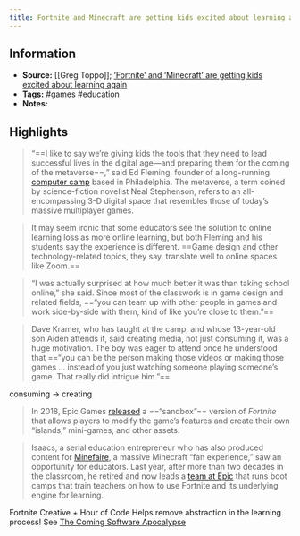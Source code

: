 ```yaml
---
title: Fortnite and Minecraft are getting kids excited about learning again - Essay
---
```

## Information
- **Source:** [[Greg Toppo]]; [‘Fortnite’ and ‘Minecraft’ are getting kids excited about learning again](https://www.fastcompany.com/90666530/fortnite-minecraft-education "‘Fortnite’ and ‘Minecraft’ are getting kids excited about learning again")
- **Tags:** #games #education 
- **Notes:** 

## Highlights
> “==I like to say we’re giving kids the tools that they need to lead successful lives in the digital age—and preparing them for the coming of the metaverse==,” said Ed Fleming, founder of a long-running [computer camp](https://www.flemingcamps.com/) based in Philadelphia. The metaverse, a term coined by science-fiction novelist Neal Stephenson, refers to an all-encompassing 3-D digital space that resembles those of today’s massive multiplayer games.

> It may seem ironic that some educators see the solution to online learning loss as more online learning, but both Fleming and his students say the experience is different. ==Game design and other technology-related topics, they say, translate well to online spaces like Zoom.==

> “I was actually surprised at how much better it was than taking school online,” she said. Since most of the classwork is in game design and related fields, ==“you can team up with other people in games and work side-by-side with them, kind of like you’re close to them.”==

> Dave Kramer, who has taught at the camp, and whose 13-year-old son Aiden attends it, said creating media, not just consuming it, was a huge motivation. The boy was eager to attend once he understood that ==“you can be the person making those videos or making those games … instead of you just watching someone playing someone’s game. That really did intrigue him.”==

consuming -> creating

> In 2018, Epic Games [released](https://www.engadget.com/2018-12-05-fortnite-is-getting-a-big-new-creative-mode.html) a ==“sandbox”== version of _Fortnite_ that allows players to modify the game’s features and create their own “islands,” mini-games, and other assets.

> Isaacs, a serial education entrepreneur who has also produced content for [Minefaire](https://www.yelp.com/biz_photos/minefaire-oaks), a massive Minecraft “fan experience,” saw an opportunity for educators. Last year, after more than two decades in the classroom, he retired and now leads a [team at Epic](https://www.unrealengine.com/en-US/blog/calling-all-teachers-take-part-in-hour-of-code-with-epic-games?fbclid=IwAR11lzTbxT1mcWcje0VZ8x3RFrg5DQDlxMnjqqNMEfcEy7nq2SquVKzrNPc) that runs boot camps that train teachers on how to use Fortnite and its underlying engine for learning.

Fortnite Creative + Hour of Code
Helps remove abstraction in the learning process! See [The Coming Software Apocalypse](https://www.theatlantic.com/technology/archive/2017/09/saving-the-world-from-code/540393/)



